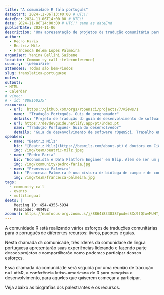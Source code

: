 ```yaml
---
title: "A comunidade R fala português"
dateStart: 2024-11-06T13:00:00 # UTC!!
dateEnd: 2024-11-06T14:00:00 # UTC!!
date: 2024-11-06T14:00:00 # UTC!! same as dateEnd
publishDate: 2024-11-06
description: "Uma apresentação de projetos de tradução comunitária para o português na comunidade R."
author:
  - Pedro Faria
  - Beatriz Milz
  - Francesca Belem Lopes Palmeira 
organizer: Yanina Bellini Saibene
location: Community call (teleconference)
country: "\U0001F310"
attendees: Todos são bem-vindos
slug: translation-portuguese
notes: 
outputs:
- HTML
- Calendar 
# vimeo:
# - id: '888160235'
resources:
  - url:  https://github.com/orgs/ropensci/projects/7/views/1
    name:  "Tradução Português- Guia do programador"
    details: "Projeto de tradução do guia de desenvolvimento de software rOpenSci para português."
  - url: https://devdevguide.netlify.app/pt/index.pt
    name: "Tradução Português- Guia do desenvolvedor"
    details: "Guia de desenvolvimento de software rOpenSci. Trabalho em andamento para português."
speakers:  
  - name: "Beatriz Milz"
    bio: "[Beatriz Milz](https://beamilz.com/about-pt) é doutora em Ciência Ambiental e atualmente é pesquisadora de pós-doutorado na Universidade Federal do ABC (UFABC), Brasil. Ela é co-organizadora da [R-Ladies São Paulo](https://rladies-sp.org/) e está liderando o tradução voluntária pela comunidade da segunda edição do livro [R for Data Science into Portuguese](https://cienciadedatos.github.io/pt-r4ds/). Beatriz contribuiu para pacotes disponíveis no CRAN, como [dados](https://cienciadedatos.github.io/dados/), [odbr](https://hsvab.github.io/odbr/), e [geobr](https://ipeagit.github.io/geobr/index.html). Como membra da comunidade rOpenSci, ela revisou pacotes como [qualR](https://docs.ropensci.org/qualR/) e [frictionless](https://docs.ropensci.org/frictionless/), foi mentora na primeira turma do [rOpenSci Champions Program](https://ropensci.org/champions/) atua como [editora de revisão de software](https://ropensci.org/blog/2024/07/03/editors2024/)"
    img: /img/team/beatriz-milz.jpeg
  - name: "Pedro Faria"
    bio: "Economista e Data Platform Engineer em Blip. Além de ser um profissional experiente no mercado de dados, usando principalmente R, SQL, Python, Databricks e Apache Spark, Pedro também é apaixonado por open-source, e é autor de vários livros abertos como [Introdução à linguagem R: seus fundamentos e sua prática](https://pedro-faria.netlify.app/publications/book/introducao_linguagem_r/pt/), [Introduction to pyspark](https://pedro-faria.netlify.app/publications/book/introd-pyspark/en/), e [Introduction to Zig: a project-based book](https://pedro-faria.netlify.app/publications/book/zig-book/en/). Mais detalhes em: <https://pedro-faria.netlify.app/>"
    img: /img/community/pedro-faria.jpg
  - name: "Francesca Palmeira"
    bio: "Francesca Palmeira é uma mistura de bióloga de campo e de computador. Tem experiência em Ecologia Aplicada, Modelagem Ecológica e Biologia da Conservação. Trabalha com as linguagens R e BUGS. Presta serviços em análise e visualização de dados socioambientais e de biodiversidade por meio da [analisaR](https://analisar.github.io/). É coorganizadora das [RLadies Ribeirão Preto](https://www.meetup.com/rladies-ribeirao-preto/). Participa do [rOpenSci Champions Program 2023-2024](https://ropensci.org/blog/2024/02/15/champions-program-champions-2024/) e como parte deste treinamento está desenvolvendo o pacote [pcir (Potential for Conflict Index in R)](https://fblpalmeira.github.io/pcir/) para medir o potencial de conflito entre grupos de interesse."
    img: /img/team/francesca-palmeira.jpg
tags:
  - community call
  - events
  - multilingual
deets: |
    Meeting ID: 654-4355-5934
    Passcode: 408492
zoomurl: https://numfocus-org.zoom.us/j/88645833838?pwd=sSXc9fQ2wvMUHTjW5n2mt5tQtocZue.1
---
```


A comunidade R está realizando vários esforços de traduções comunitárias para o português de diferentes recursos: livros, pacotes e guias.

Nesta chamada da comunidade, três líderes da comunidade de língua portuguesa apresentarão suas experiências liderando e fazendo parte desses projetos e compartilharão como podemos participar desses esforços. 

Essa chamada da comunidade será seguida por uma reunião de tradução na LatinR, a conferência latino-americana de R para pesquisa e desenvolvimento, para aqueles que quiserem começar a participar.  

Veja abaixo as biografias dos palestrantes e os recursos.

